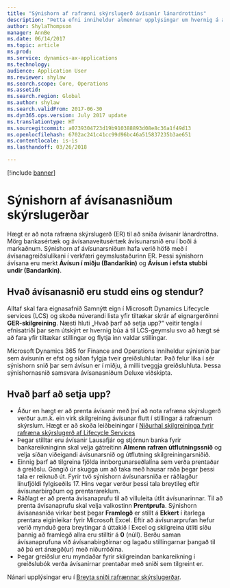 ```yaml
---
title: "Sýnishorn af rafrænni skýrslugerð ávísanir lánardrottins"
description: "Þetta efni inniheldur almennar upplýsingar um hvernig á að nota sýnishornasnið rafrænnar skýrslugerðar ávísana."
author: ShylaThompson
manager: AnnBe
ms.date: 06/14/2017
ms.topic: article
ms.prod: 
ms.service: dynamics-ax-applications
ms.technology: 
audience: Application User
ms.reviewer: shylaw
ms.search.scope: Core, Operations
ms.assetid: 
ms.search.region: Global
ms.author: shylaw
ms.search.validFrom: 2017-06-30
ms.dyn365.ops.version: July 2017 update
ms.translationtype: HT
ms.sourcegitcommit: a0739304723d19b910388893d08e8c36a1f49d13
ms.openlocfilehash: 6702ac241c41cc99d96bc46a515837235b3ae651
ms.contentlocale: is-is
ms.lasthandoff: 03/26/2018

---
```


[!include [banner](../includes/banner.md)]

# <a name="electronic-reporting-sample-check-formats"></a>Sýnishorn af ávísanasniðum skýrslugerðar

Hægt er að nota rafræna skýrslugerð (ER) til að sníða ávísanir lánardrottna. Mörg bankasértæk og ávísanaveitusértæk ávísunarsnið eru í boði á markaðnum. Sýnishorn af ávísunarsniðum hafa verið höfð með í ávísanagreiðslulíkani í verkfæri geymslustaðurinn ER. Þessi sýnishorn ávísana eru merkt **Ávísun í miðju (Bandaríkin)** og **Ávísun í efsta stubbi undir (Bandaríkin)**.

## <a name="what-check-formats-are-currently-supported"></a>Hvað ávísanasnið eru studd eins og stendur?

Alltaf skal fara eignasafnið Samnýtt eign í Microsoft Dynamics Lifecycle services (LCS) og skoða núverandi lista yfir tiltækar skrár af eignargerðinni **GER-skilgreining**. Næsti hluti „Hvað þarf að setja upp?“ veitir tengla í efnisatriði þar sem útskýrt er hvernig búa á til LCS-geymslu svo að hægt sé að fara yfir tiltækar stillingar og flytja inn valdar stillingar.

Microsoft Dynamics 365 for Finance and Operations inniheldur sýnisnið þar sem ávísunin er efst og síðan fylgja tveir greiðsluhlutar. Það felur líka í sér sýnishorn snið þar sem ávísun er í miðju, á milli tveggja greiðsluhluta. Þessa sýnishornasnið samsvara ávísanasniðum Deluxe viðskipta.

## <a name="what-do-i-have-to-set-up"></a>Hvað þarf að setja upp?

- Áður en hægt er að prenta ávísanir með því að nota rafræna skýrslugerð verður a.m.k. ein virk skilgreining ávísunar flutt í stillingar á rafrænum skýrslum. Hægt er að skoða leiðbeiningar í [Niðurhal skilgreininga fyrir rafræna skýrslugerð af Lifecycle Services](../../dev-itpro/analytics/download-electronic-reporting-configuration-lcs.md)
- Þegar stilltar eru ávísanir Lausafjár og stjórnun banka fyrir bankareikninginn skal velja gátreitinn **Almenn rafræn útflutningssnið** og velja síðan viðeigandi ávísunarsnið og útflutning skilgreiningarsniðið.
- Einnig þarf að tilgreina fjölda innborgunarseðlalína sem verða prentaðar á greiðslu. Gangið úr skugga um að taka með hausar raða þegar þessi tala er reiknuð út. Fyrir tvö sýnishorn ávísunarsniða er ráðlagður línufjöldi fylgiseðils 17. Hins vegar verður þessi tala breytileg eftir ávísunarbirgðum og prentarareklum.
- Ráðlagt er að prenta ávísanaprufu til að villuleita útlit ávísunarinnar. Til að prenta ávísanaprufu skal velja valkostinn **Prentprufa**. Sýnishorn ávísanasniða virkar best þegar **Framlegð** er stillt á **Ekkert** í ítarlega prentara eiginleikar fyrir Microsoft Excel. Eftir að ávísunarprufan hefur verið mynduð gera breytingar á úttakið í Excel og skilgreina útliti síðu þannig að framlegð allra eru stilltir á **0** (núll). Berðu saman ávísanaprufuna við ávísanabirgðirnar og lagaðu stillingarnar þangað til að þú ert ánægð(ur) með niðurröðina.
- Þegar greiðslur eru myndaðar fyrir skilgreindan bankareikning í greiðslubók verða ávísanirnar prentaðar með sniði sem tilgreint er.

Nánari upplýsingar eru í [Breyta sniði rafrænnar skýrslugerðar](../../dev-itpro/analytics/modify-electronic-reporting-format-reapply-excel-template.md).

